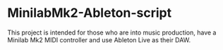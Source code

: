 # MinilabMk2-Ableton-script
This project is intended for those who are into music production, have a Minilab Mk2 MIDI controller and use Ableton Live as their DAW.
